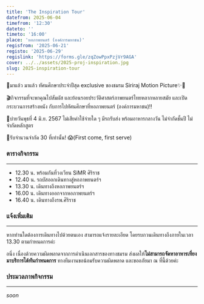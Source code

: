 ```yaml
---
title: 'The Inspiration Tour'
datefrom: 2025-06-04
timefrom: '12:30'
dateto: ''
timeto: '16:00'
place: 'หอภาพยนตร์ (องค์การมหาชน)'
regisfrom: '2025-06-21'
registo: '2025-06-29'
regislink: 'https://forms.gle/zqZowPpxPzjVr9AGA'
cover: ../../assets/2025-proj-inspiration.jpg
slug: 2025-inspiration-tour
---
```


🚨มาแล้ว มาแล้ว
ทัศนศึกษาประจำปีสุด exclusive ของชมรม Siriraj Motion Picture✨👀

🎬กิจกรรมที่จะพาคุณไปสัมผัส และย้อนรอยประวัติศาสตร์ภาพยนตร์ไทยหลากหลายสมัย และเปิดกระบวนการสร้างหนัง กับการไปทัศนศึกษาที่หอภาพยนตร์ (องค์การมหาชน)‼️

📅บ่ายวันพุธที่ 4 มิ.ย. 2567
ไม่เสียค่าใช้จ่ายใด ๆ มีรถรับส่ง พร้อมอาหารกลางวัน
ไม่จำกัดชั้นปี ไม่จำกัดหลักสูตร

📢รับจำนวนจำกัด 30 ที่เท่านั้น! 😱(First come, first serve)

### ตารางกิจกรรม

- - -

- 12.30 น. พร้อมกันที่วงเวียน SiMR ศิริราช
- 12.40 น. รถบัสออกเดินทางสู่หอภาพยนตร์ฯ
- 13.30 น. เดินทางถึงหอภาพยนตร์ฯ
- 16.00 น. เดินทางออกจากหอภาพยนตร์ฯ
- 16.40 น. เดินทางถึงรพ.ศิริราช

### แจ้งเพิ่มเติม

- - -

หากท่านใดต้องการเดินทางไปด้วยตนเอง สามารถแจ้งรายละเอียด โดยรบกวนเดินทางถึงภายในเวลา 13.30 ตามกำหนดการค่ะ

อนึ่ง เนื่องด้วยความผิดพลาดจากการดำเนินเอกสารของทางชมรม ส่งผลให้**ไม่สามารถจัดหาอาหารเที่ยงมาบริการได้ทันกำหนดการ** ทางทีมงานขอน้อมรับความผิดพลาด และขออภัยมา ณ ที่นี้ด้วยค่ะ

### ประมวลภาพกิจกรรม

- - -

_soon_

